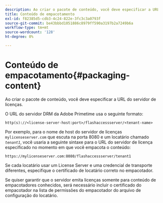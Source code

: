 ```yaml
---
description: Ao criar o pacote de conteúdo, você deve especificar a URL do servidor de licenças.
title: Conteúdo de empacotamento
exl-id: f82385d5-cdb3-4c24-822e-3fc3c3a0793f
source-git-commit: be43bbbd1051886c8979ff590a3197b2a7249b6a
workflow-type: tm+mt
source-wordcount: '128'
ht-degree: 0%

---
```


# Conteúdo de empacotamento{#packaging-content}

Ao criar o pacote de conteúdo, você deve especificar a URL do servidor de licenças.

O URL do servidor DRM da Adobe Primetime usa o seguinte formato:

```
http(s)://<license-server-host:port>/flashaccessserver/<tenant-name>
```

Por exemplo, para o nome de host do servidor de licenças `mylicenseserver.com` que escuta na porta 8080 e um locatário chamado *`tenant1`*, você usaria a seguinte sintaxe para o URL do servidor de licença especificado no momento em que você empacota o conteúdo:

```
https://mylicenseserver.com:8080/flashaccessserver/tenant1
```

Se cada locatário usar um License Server e uma credencial de transporte diferentes, especifique o certificado de locatário correto no empacotador.

Se quiser garantir que o servidor emita licenças somente para conteúdo de empacotadores conhecidos, será necessário incluir o certificado do empacotador na lista de permissões do empacotador do arquivo de configuração do locatário.
